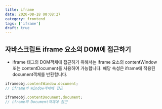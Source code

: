 ```yaml
---
title: iframe
date: 2020-08-18 00:08:27
category: frontend
tags: ['iframe']
draft: true
---
```


## 자바스크립트 iframe 요소의 DOM에 접근하기

- iframe 태그의 DOM객체에 접근하기 위해서는 iframe 요소의 contentWindow 또는 contentDocument를 사용하여 가능합니다. 해당 속성은 iframe에 적용된 document객체를 반환합니다.

```javascript
iframeobj.contentWindow.document;
// iframe의 Window객체에 접근

iframeobj.contentDocument.document;
// iframe의 Document객체에 접근
```
